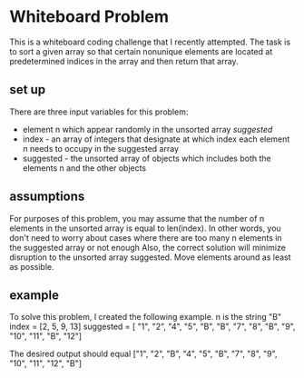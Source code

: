 # Whiteboard Problem

This is a whiteboard coding challenge that I recently attempted. The task is to sort a given array so that
certain nonunique elements are located at predetermined indices in the array and then return that array. 

## set up
There are three input variables for this problem:
  * element n which appear randomly in the unsorted array *suggested*
  * index - an array of integers that designate at which index each element n needs to occupy in the suggested array
  * suggested - the unsorted array of objects which includes both the elements n and the other objects

## assumptions
 For purposes of this problem, you may assume that the number of n elements in the unsorted array is equal to len(index). 
 In other words, you don't need to worry about cases where there are too many n elements in the suggested array or not enough
 Also, the correct solution will minimize disruption to the unsorted array suggested. Move elements around as least as possible. 
 
 ## example
 To solve this problem, I created the following example.
 n is the string "B"
 index = [2, 5, 9, 13]
 suggested = [ "1", "2", "4", "5", "B", "B", "7", "8", "B", "9", "10", "11", "B", "12"]
 
 The desired output should equal ["1", "2", "B", "4", "5", "B", "7", "8", "9", "10", "11", "12", "B"]
